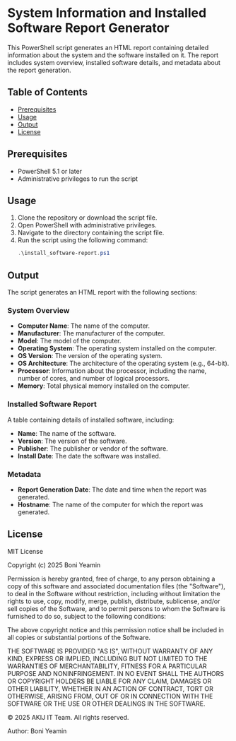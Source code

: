 
# System Information and Installed Software Report Generator

This PowerShell script generates an HTML report containing detailed information about the system and the software installed on it. The report includes system overview, installed software details, and metadata about the report generation.

## Table of Contents
- [Prerequisites](#prerequisites)
- [Usage](#usage)
- [Output](#output)
- [License](#license)

## Prerequisites

- PowerShell 5.1 or later
- Administrative privileges to run the script

## Usage

1. Clone the repository or download the script file.
2. Open PowerShell with administrative privileges.
3. Navigate to the directory containing the script file.
4. Run the script using the following command:
   ```powershell
   .\install_software-report.ps1
   ```

## Output

The script generates an HTML report with the following sections:

### System Overview

- **Computer Name**: The name of the computer.
- **Manufacturer**: The manufacturer of the computer.
- **Model**: The model of the computer.
- **Operating System**: The operating system installed on the computer.
- **OS Version**: The version of the operating system.
- **OS Architecture**: The architecture of the operating system (e.g., 64-bit).
- **Processor**: Information about the processor, including the name, number of cores, and number of logical processors.
- **Memory**: Total physical memory installed on the computer.

### Installed Software Report

A table containing details of installed software, including:

- **Name**: The name of the software.
- **Version**: The version of the software.
- **Publisher**: The publisher or vendor of the software.
- **Install Date**: The date the software was installed.

### Metadata

- **Report Generation Date**: The date and time when the report was generated.
- **Hostname**: The name of the computer for which the report was generated.

## License
MIT License

Copyright (c) 2025 Boni Yeamin

Permission is hereby granted, free of charge, to any person obtaining a copy
of this software and associated documentation files (the "Software"), to deal
in the Software without restriction, including without limitation the rights
to use, copy, modify, merge, publish, distribute, sublicense, and/or sell
copies of the Software, and to permit persons to whom the Software is
furnished to do so, subject to the following conditions:

The above copyright notice and this permission notice shall be included in all
copies or substantial portions of the Software.

THE SOFTWARE IS PROVIDED "AS IS", WITHOUT WARRANTY OF ANY KIND, EXPRESS OR
IMPLIED, INCLUDING BUT NOT LIMITED TO THE WARRANTIES OF MERCHANTABILITY,
FITNESS FOR A PARTICULAR PURPOSE AND NONINFRINGEMENT. IN NO EVENT SHALL THE
AUTHORS OR COPYRIGHT HOLDERS BE LIABLE FOR ANY CLAIM, DAMAGES OR OTHER
LIABILITY, WHETHER IN AN ACTION OF CONTRACT, TORT OR OTHERWISE, ARISING FROM,
OUT OF OR IN CONNECTION WITH THE SOFTWARE OR THE USE OR OTHER DEALINGS IN THE
SOFTWARE.

&copy; 2025 AKIJ IT Team. All rights reserved.

Author: Boni Yeamin
